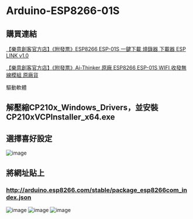 # Arduino-ESP8266-01S
## 購買連結

[【樂意創客官方店】《附發票》ESP8266 ESP-01S 一鍵下載 燒錄器 下載器 ESP LINK v1.0](
https://shopee.tw/%E3%80%90%E6%A8%82%E6%84%8F%E5%89%B5%E5%AE%A2%E5%AE%98%E6%96%B9%E5%BA%97%E3%80%91%E3%80%8A%E9%99%84%E7%99%BC%E7%A5%A8%E3%80%8BESP8266-ESP-01S-%E4%B8%80%E9%8D%B5%E4%B8%8B%E8%BC%89-%E7%87%92%E9%8C%84%E5%99%A8-%E4%B8%8B%E8%BC%89%E5%99%A8-ESP-LINK-v1.0-i.139069730.7320838479?sp_atk=32c8f135-5fd8-4ace-9470-c743d6120e68&xptdk=32c8f135-5fd8-4ace-9470-c743d6120e68)

[【樂意創客官方店】《附發票》Ai-Thinker 原廠 ESP8266 ESP-01S WIFI 收發無線模組 原廠貨](
https://shopee.tw/%E3%80%90%E6%A8%82%E6%84%8F%E5%89%B5%E5%AE%A2%E5%AE%98%E6%96%B9%E5%BA%97%E3%80%91%E3%80%8A%E9%99%84%E7%99%BC%E7%A5%A8%E3%80%8BAi-Thinker-%E5%8E%9F%E5%BB%A0-ESP8266-ESP-01S-WIFI-%E6%94%B6%E7%99%BC%E7%84%A1%E7%B7%9A%E6%A8%A1%E7%B5%84-%E5%8E%9F%E5%BB%A0%E8%B2%A8-i.139069730.2100317523?sp_atk=d3a3aed7-8357-41f3-9a58-c6575757cdb2&xptdk=d3a3aed7-8357-41f3-9a58-c6575757cdb2)

驅動軟體
## 解壓縮CP210x_Windows_Drivers，並安裝CP210xVCPInstaller_x64.exe
## 選擇喜好設定
![image](https://github.com/tiramisuisland/Arduino-ESP8266-01S/assets/146859919/c9ac501c-4e20-4a7b-b66a-7d314618f108)

## 將網址貼上
### http://arduino.esp8266.com/stable/package_esp8266com_index.json
![image](https://github.com/tiramisuisland/Arduino-ESP8266-01S/assets/146859919/7ee8acd2-a589-4da3-955d-fae43717ae67)
![image](https://github.com/tiramisuisland/Arduino-ESP8266-01S/assets/146859919/fdae71bd-36de-4988-a0cc-da9fb55ea007)
![image](https://github.com/tiramisuisland/Arduino-ESP8266-01S/assets/146859919/d75d9f15-6e40-4d73-8966-11142daac7c4)
